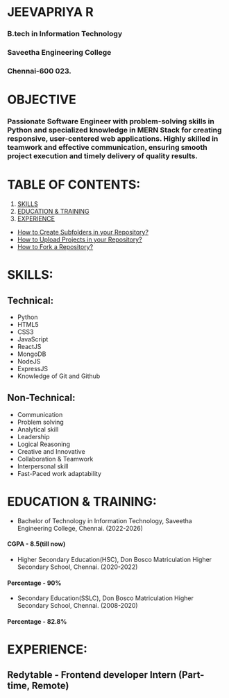   #    JEEVAPRIYA R 
  ###     B.tech in Information Technology 
  ###     Saveetha Engineering College
  ###     Chennai-600 023.
  #                                                                    OBJECTIVE
  ### Passionate Software Engineer with problem-solving skills in Python and specialized knowledge in MERN Stack for creating responsive, user-centered web applications. Highly skilled in teamwork and effective communication, ensuring smooth project execution and timely delivery of quality results.
# TABLE OF CONTENTS:
1. [SKILLS](#Skills)
2. [EDUCATION & TRAINING](#education--training)
3. [EXPERIENCE](#experience)
- [How to Create Subfolders in your Repository?](#how-to-create-subfolders-in-your-repository)
- [How to Upload Projects in your Repository?](#how-to-upload-projects-in-your-repository)
- [How to Fork a Repository?](#how-to-fork-a-repository)
# SKILLS:
## Technical:                                                           
- Python                                                            
- HTML5
- CSS3
- JavaScript
- ReactJS
- MongoDB
- NodeJS
- ExpressJS
- Knowledge of Git and Github
## Non-Technical:
- Communication 
- Problem solving 
- Analytical skill
- Leadership 
- Logical Reasoning
- Creative and Innovative
- Collaboration & Teamwork
- Interpersonal skill
- Fast-Paced work adaptability
# EDUCATION & TRAINING:
- Bachelor of Technology in Information Technology, Saveetha Engineering College, Chennai.      (2022-2026)
####           CGPA - 8.5(till now)
- Higher Secondary Education(HSC), Don Bosco Matriculation Higher Secondary School, Chennai.    (2020-2022)
####           Percentage - 90%
- Secondary Education(SSLC), Don Bosco Matriculation Higher Secondary School, Chennai.          (2008-2020)
####           Percentage - 82.8%
# EXPERIENCE:
## Redytable - Frontend developer Intern (Part-time, Remote)                                    



   



